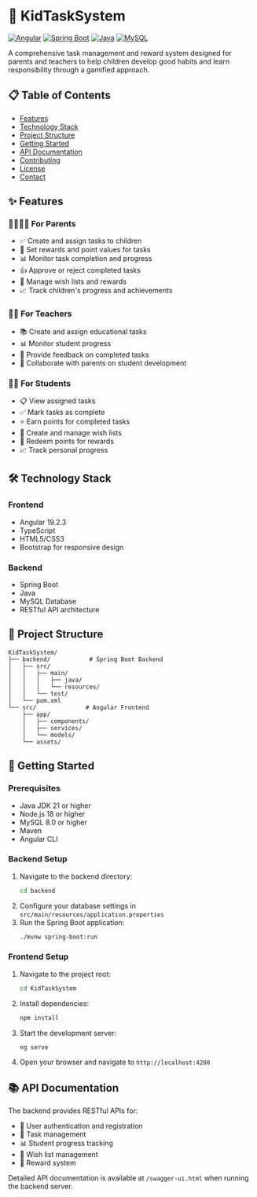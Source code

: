 # 🎯 KidTaskSystem

[![Angular](https://img.shields.io/badge/Angular-19.2.3-red.svg)](https://angular.io/)
[![Spring Boot](https://img.shields.io/badge/Spring%20Boot-3.x-green.svg)](https://spring.io/projects/spring-boot)
[![Java](https://img.shields.io/badge/Java-21-orange.svg)](https://www.java.com/)
[![MySQL](https://img.shields.io/badge/MySQL-8.0-blue.svg)](https://www.mysql.com/)

A comprehensive task management and reward system designed for parents and teachers to help children develop good habits and learn responsibility through a gamified approach.

## 📋 Table of Contents
- [Features](#features)
- [Technology Stack](#technology-stack)
- [Project Structure](#project-structure)
- [Getting Started](#getting-started)
- [API Documentation](#api-documentation)
- [Contributing](#contributing)
- [License](#license)
- [Contact](#contact)

## ✨ Features

### 👨‍👩‍👧‍👦 For Parents
- ✅ Create and assign tasks to children
- 🎁 Set rewards and point values for tasks
- 📊 Monitor task completion and progress
- 👍 Approve or reject completed tasks
- 📝 Manage wish lists and rewards
- 📈 Track children's progress and achievements

### 👨‍🏫 For Teachers
- 📚 Create and assign educational tasks
- 📊 Monitor student progress
- 💬 Provide feedback on completed tasks
- 🤝 Collaborate with parents on student development

### 👨‍🎓 For Students
- 📋 View assigned tasks
- ✅ Mark tasks as complete
- ⭐ Earn points for completed tasks
- 🎯 Create and manage wish lists
- 🎁 Redeem points for rewards
- 📈 Track personal progress

## 🛠️ Technology Stack

### Frontend
- Angular 19.2.3
- TypeScript
- HTML5/CSS3
- Bootstrap for responsive design

### Backend
- Spring Boot
- Java
- MySQL Database
- RESTful API architecture

## 📁 Project Structure

```
KidTaskSystem/
├── backend/           # Spring Boot Backend
│   ├── src/
│   │   ├── main/
│   │   │   ├── java/
│   │   │   └── resources/
│   │   └── test/
│   └── pom.xml
└── src/              # Angular Frontend
    ├── app/
    │   ├── components/
    │   ├── services/
    │   └── models/
    └── assets/
```

## 🚀 Getting Started

### Prerequisites
- Java JDK 21 or higher
- Node.js 18 or higher
- MySQL 8.0 or higher
- Maven
- Angular CLI

### Backend Setup
1. Navigate to the backend directory:
   ```bash
   cd backend
   ```
2. Configure your database settings in `src/main/resources/application.properties`
3. Run the Spring Boot application:
   ```bash
   ./mvnw spring-boot:run
   ```

### Frontend Setup
1. Navigate to the project root:
   ```bash
   cd KidTaskSystem
   ```
2. Install dependencies:
   ```bash
   npm install
   ```
3. Start the development server:
   ```bash
   ng serve
   ```
4. Open your browser and navigate to `http://localhost:4200`

## 📚 API Documentation

The backend provides RESTful APIs for:
- 🔐 User authentication and registration
- 📝 Task management
- 📊 Student progress tracking
- 🎯 Wish list management
- 🎁 Reward system

Detailed API documentation is available at `/swagger-ui.html` when running the backend server.
